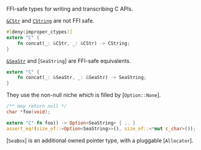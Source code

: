 <!-- cargo-rdme start -->

FFI-safe types for writing and transcribing C APIs.

[`&CStr`] and [`CString`] are not FFI safe.
```rust
#[deny(improper_ctypes)]
extern "C" {
    fn concat(_: &CStr, _: &CStr) -> CString;
}
```
[`&SeaStr`] and [`SeaString`] are FFI-safe equivalents.
```rust
extern "C" {
    fn concat(_: &SeaStr, _: &SeaStr) -> SeaString;
}
```
They use the non-null niche which is filled by [`Option::None`].
```c
/** may return null */
char *foo(void);
```
```rust
extern "C" fn foo() -> Option<SeaString> { .. }
assert_eq!(size_of::<Option<SeaString>>(), size_of::<*mut c_char>());
```

[`SeaBox`] is an additional owned pointer type, with a pluggable [`Allocator`].

[`&CStr`]: core::ffi::CStr
[`&SeaStr`]: SeaStr
[`CString`]: alloc::ffi::CString

<!-- cargo-rdme end -->
